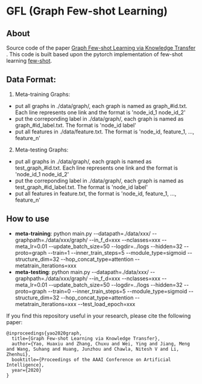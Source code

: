 # GFL (Graph Few-shot Learning)

## About
Source code of the paper [Graph Few-shot Learning via Knowledge Transfer
](https://arxiv.org/abs/1910.03053). This code is built based upon the pytorch implementation of few-shot learning [few-shot](https://github.com/oscarknagg/few-shot).

## Data Format:
1. Meta-training Graphs: 
- put all graphs in ./data/graph/, each graph is named as graph_#id.txt. Each line represents one link and the format is 'node_id_1 node_id_2'
- put the correponding label in ./data/graph/, each graph is named as graph_#id_label.txt. The format is 'node_id label'
- put all features in ./data/feature.txt. The format is 'node_id, feature_1, ..., feature_n'

2. Meta-testing Graphs: 
- put all graphs in ./data/graph/, each graph is named as test_graph_#id.txt. Each line represents one link and the format is 'node_id_1 node_id_2'
- put the correponding label in ./data/graph/, each graph is named as test_graph_#id_label.txt. The format is 'node_id label'
- put all features in feature.txt, the format is 'node_id, feature_1, ..., feature_n'

## How to use
- **meta-training**: python main.py --datapath=./data/xxx/ --graphpath=./data/xxx/graph/ --in_f_d=xxx --nclasses=xxx --meta_lr=0.01 --update_batch_size=50 --logdir=../logs --hidden=32 --proto=graph --train=1 --inner_train_steps=5 --module_type=sigmoid --structure_dim=32 --hop_concat_type=attention --metatrain_iterations=xxx
- **meta-testing**: python main.py --datapath=./data/xxx/ --graphpath=./data/xxx/graph/ --in_f_d=xxx --nclasses=xxx --meta_lr=0.01 --update_batch_size=50 --logdir=../logs --hidden=32 --proto=graph --train=0 --inner_train_steps=5 --module_type=sigmoid --structure_dim=32 --hop_concat_type=attention --metatrain_iterations=xxx --test_load_epoch=xxx


If you find this repository useful in your research, please cite the following paper:
```
@inproceedings{yao2020graph,
  title={Graph Few-shot Learning via Knowledge Transfer},
  author={Yao, Huaxiu and Zhang, Chuxu and Wei, Ying and Jiang, Meng and Wang, Suhang and Huang, Junzhou and Chawla, Nitesh V and Li, Zhenhui},
  booktitle={Proceedings of the AAAI Conference on Artificial Intelligence},
  year={2020} 
}
```
